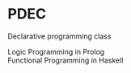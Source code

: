 # PDEC
Declarative programming class

Logic Programming in Prolog  
Functional Programming in Haskell  
